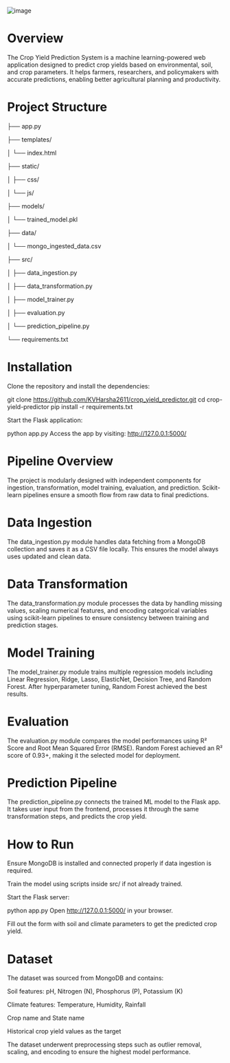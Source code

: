 ![image](https://github.com/user-attachments/assets/a8a396d5-1d67-4e52-a38f-0816b22f8303)

# Overview

The Crop Yield Prediction System is a machine learning-powered web application designed to predict crop yields based on environmental, soil, and crop parameters. It helps farmers, researchers, and policymakers with accurate predictions, enabling better agricultural planning and productivity.

# Project Structure

├── app.py 

├── templates/

│   └── index.html

├── static/

│   ├── css/

│   └── js/

├── models/

│   └── trained_model.pkl

├── data/

│   └── mongo_ingested_data.csv

├── src/

│   ├── data_ingestion.py

│   ├── data_transformation.py

│   ├── model_trainer.py

│   ├── evaluation.py

│   └── prediction_pipeline.py

└── requirements.txt

# Installation
Clone the repository and install the dependencies:

git clone https://github.com/KVHarsha2611/crop_yield_predictor.git
cd crop-yield-predictor
pip install -r requirements.txt

Start the Flask application:

python app.py
Access the app by visiting: http://127.0.0.1:5000/

# Pipeline Overview
The project is modularly designed with independent components for ingestion, transformation, model training, evaluation, and prediction. Scikit-learn pipelines ensure a smooth flow from raw data to final predictions.

# Data Ingestion
The data_ingestion.py module handles data fetching from a MongoDB collection and saves it as a CSV file locally. This ensures the model always uses updated and clean data.

# Data Transformation
The data_transformation.py module processes the data by handling missing values, scaling numerical features, and encoding categorical variables using scikit-learn pipelines to ensure consistency between training and prediction stages.

# Model Training
The model_trainer.py module trains multiple regression models including Linear Regression, Ridge, Lasso, ElasticNet, Decision Tree, and Random Forest. After hyperparameter tuning, Random Forest achieved the best results.

# Evaluation
The evaluation.py module compares the model performances using R² Score and Root Mean Squared Error (RMSE). Random Forest achieved an R² score of 0.93+, making it the selected model for deployment.

# Prediction Pipeline
The prediction_pipeline.py connects the trained ML model to the Flask app. It takes user input from the frontend, processes it through the same transformation steps, and predicts the crop yield.

# How to Run
Ensure MongoDB is installed and connected properly if data ingestion is required.

Train the model using scripts inside src/ if not already trained.

Start the Flask server:

python app.py
Open http://127.0.0.1:5000/ in your browser.

Fill out the form with soil and climate parameters to get the predicted crop yield.

# Dataset
The dataset was sourced from MongoDB and contains:

Soil features: pH, Nitrogen (N), Phosphorus (P), Potassium (K)

Climate features: Temperature, Humidity, Rainfall

Crop name and State name

Historical crop yield values as the target

The dataset underwent preprocessing steps such as outlier removal, scaling, and encoding to ensure the highest model performance.
